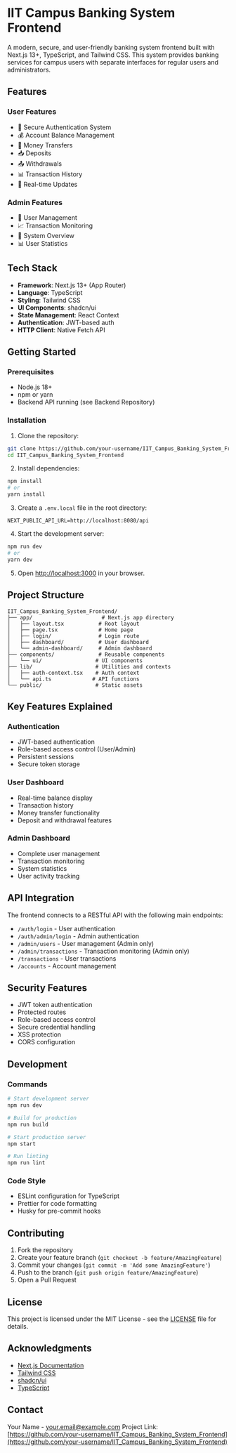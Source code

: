 # IIT Campus Banking System Frontend

A modern, secure, and user-friendly banking system frontend built with Next.js 13+, TypeScript, and Tailwind CSS. This system provides banking services for campus users with separate interfaces for regular users and administrators.

## Features

### User Features

-   🔐 Secure Authentication System
-   💰 Account Balance Management
-   💸 Money Transfers
-   📥 Deposits
-   📤 Withdrawals
-   📊 Transaction History
-   🔄 Real-time Updates

### Admin Features

-   👥 User Management
-   📈 Transaction Monitoring
-   🏦 System Overview
-   📊 User Statistics

## Tech Stack

-   **Framework**: Next.js 13+ (App Router)
-   **Language**: TypeScript
-   **Styling**: Tailwind CSS
-   **UI Components**: shadcn/ui
-   **State Management**: React Context
-   **Authentication**: JWT-based auth
-   **HTTP Client**: Native Fetch API

## Getting Started

### Prerequisites

-   Node.js 18+
-   npm or yarn
-   Backend API running (see Backend Repository)

### Installation

1. Clone the repository:

```bash
git clone https://github.com/your-username/IIT_Campus_Banking_System_Frontend.git
cd IIT_Campus_Banking_System_Frontend
```

2. Install dependencies:

```bash
npm install
# or
yarn install
```

3. Create a `.env.local` file in the root directory:

```env
NEXT_PUBLIC_API_URL=http://localhost:8080/api
```

4. Start the development server:

```bash
npm run dev
# or
yarn dev
```

5. Open [http://localhost:3000](http://localhost:3000) in your browser.

## Project Structure

```
IIT_Campus_Banking_System_Frontend/
├── app/                      # Next.js app directory
│   ├── layout.tsx           # Root layout
│   ├── page.tsx             # Home page
│   ├── login/               # Login route
│   ├── dashboard/           # User dashboard
│   └── admin-dashboard/     # Admin dashboard
├── components/              # Reusable components
│   └── ui/                 # UI components
├── lib/                    # Utilities and contexts
│   ├── auth-context.tsx    # Auth context
│   └── api.ts             # API functions
└── public/                 # Static assets
```

## Key Features Explained

### Authentication

-   JWT-based authentication
-   Role-based access control (User/Admin)
-   Persistent sessions
-   Secure token storage

### User Dashboard

-   Real-time balance display
-   Transaction history
-   Money transfer functionality
-   Deposit and withdrawal features

### Admin Dashboard

-   Complete user management
-   Transaction monitoring
-   System statistics
-   User activity tracking

## API Integration

The frontend connects to a RESTful API with the following main endpoints:

-   `/auth/login` - User authentication
-   `/auth/admin/login` - Admin authentication
-   `/admin/users` - User management (Admin only)
-   `/admin/transactions` - Transaction monitoring (Admin only)
-   `/transactions` - User transactions
-   `/accounts` - Account management

## Security Features

-   JWT token authentication
-   Protected routes
-   Role-based access control
-   Secure credential handling
-   XSS protection
-   CORS configuration

## Development

### Commands

```bash
# Start development server
npm run dev

# Build for production
npm run build

# Start production server
npm start

# Run linting
npm run lint
```

### Code Style

-   ESLint configuration for TypeScript
-   Prettier for code formatting
-   Husky for pre-commit hooks

## Contributing

1. Fork the repository
2. Create your feature branch (`git checkout -b feature/AmazingFeature`)
3. Commit your changes (`git commit -m 'Add some AmazingFeature'`)
4. Push to the branch (`git push origin feature/AmazingFeature`)
5. Open a Pull Request

## License

This project is licensed under the MIT License - see the [LICENSE](LICENSE) file for details.

## Acknowledgments

-   [Next.js Documentation](https://nextjs.org/docs)
-   [Tailwind CSS](https://tailwindcss.com)
-   [shadcn/ui](https://ui.shadcn.com)
-   [TypeScript](https://www.typescriptlang.org)

## Contact

Your Name - your.email@example.com
Project Link: [https://github.com/your-username/IIT_Campus_Banking_System_Frontend](https://github.com/your-username/IIT_Campus_Banking_System_Frontend)
